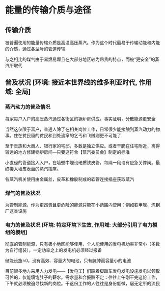 # 能量的传输介质与途径

## 传输介质

被普遍使用的能量传输介质是高温高压蒸汽。作为这个时代最易于传输动能和内能的介质，通过各型号的管道传输

与之相比的煤气由于易燃易爆且在大部分地区较为昂贵的特点，而被“更安全”的蒸汽所取代

## 普及状况 [环境: 接近本世界线的维多利亚时代, 作用域: 全局]

### 蒸汽动力的普及情况

每家每户入户的高压蒸汽通过各街区的锅炉房供应。事实证明，分散能源更安全

当然这仅限于富户，普通人除了在相关岗位工作，日常很少能接触到蒸汽动力的物事。住在贫民窟的贫民和到处流窜的乞丐和飞贼则更不可能了

至于贵族和大商人、银行家的宅邸，多数是独立供应。或者干脆在住宅附近，离得较远的地方修建锅炉房间—只要这符合【蒸汽委员会】制定的标准

小直径的管道接入入户，在墙壁中埋设硬质铁皮管，每隔一段设有应急关停阀。最终接入墙皮表面的蒸汽插座。

各蒸汽机关使用由金属丝，皮革和橡胶制成的软管连接插座获取蒸汽

### 煤气的普及状况

为管制能源，作为更昂贵且更危险的能源只能在小范围内使用：例如铁甲舰、炼钢厂这类设施

### 电力的普及状况 [环境: 特定环境下生效, 作用域: 大部分引用了电力模组的模组]

彻底的管制能源，只有极小地区能够使用，个人能使用的发电机功率非常小（多数为自行组装），一定功率之上的发电机必须经过报备

储能设施≈0，没有高效、容量大的电池，只有臃肿而容量小的电池

目前很多地方采用人力发电——【发电工】们踩着脚踏车发电发电设施发电以领取可怜的，仅能填饱肚子的薪水。需求量和合报酬不定：往往上午刚干完这份工作，下午就必须被迫寻找新的岗位。干这份工作的人往往是身份低微，居无定所的流民

